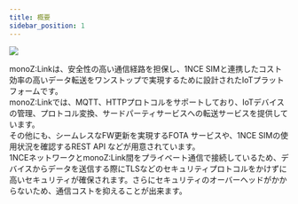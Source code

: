 ```yaml
---
title: 概要
sidebar_position: 1
---
```

<div className="card">
    <div className="card__body">
<img src={require('@site/static/img/monoZ-Jet-Integration.jpg').default} className="img-center" />
</div>
</div>

monoZ:Linkは、安全性の高い通信経路を担保し、1NCE SIMと連携したコスト効率の高いデータ転送をワンストップで実現するために設計されたIoTプラットフォームです。\
monoZ:Linkでは、MQTT、HTTPプロトコルをサポートしており、IoTデバイスの管理、プロトコル変換、サードパーティサービスへの転送サービスを提供しています。\
その他にも、シームレスなFW更新を実現するFOTA サービスや、1NCE SIMの使用状況を確認するREST API などが用意されています。\
1NCEネットワークとmonoZ:Link間をプライベート通信で接続しているため、デバイスからデータを送信する際にTLSなどのセキュリティプロトコルをかけずに高いセキュリティが確保されます。さらにセキュリティのオーバーヘッドがかからないため、通信コストを抑えることが出来ます。